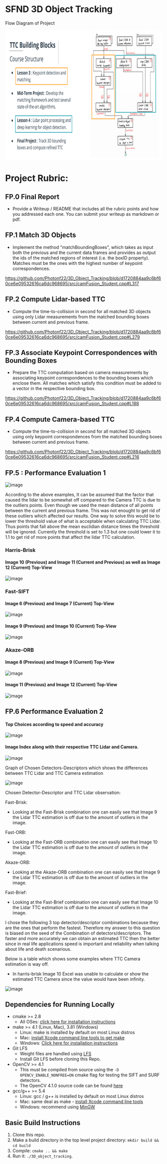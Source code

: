 # SFND 3D Object Tracking

Flow Diagram of Project

<img src="images/course_code_structure.png" width="779" height="414" />

# Project Rubric:

## FP.0 Final Report
- Provide a Writeup / README that includes all the rubric points and how you addressed each one. You can submit your writeup as markdown or pdf.

## FP.1 Match 3D Objects
- Implement the method "matchBoundingBoxes", which takes as input both the previous and the current data frames and provides as output the ids of the matched regions of interest (i.e. the boxID property). Matches must be the ones with the highest number of keypoint correspondences.

https://github.com/Photonf22/3D_Object_Tracking/blob/d1720884aa9c6bf60ce6e09532616ca6dc968695/src/camFusion_Student.cpp#L317

## FP.2 Compute Lidar-based TTC
- Compute the time-to-collision in second for all matched 3D objects using only Lidar measurements from the matched bounding boxes between current and previous frame.

https://github.com/Photonf22/3D_Object_Tracking/blob/d1720884aa9c6bf60ce6e09532616ca6dc968695/src/camFusion_Student.cpp#L279

## FP.3 Associate Keypoint Correspondences with Bounding Boxes
- Prepare the TTC computation based on camera measurements by associating keypoint correspondences to the bounding boxes which enclose them. All matches which satisfy this condition must be added to a vector in the respective bounding box.

https://github.com/Photonf22/3D_Object_Tracking/blob/d1720884aa9c6bf60ce6e09532616ca6dc968695/src/camFusion_Student.cpp#L188

## FP.4 Compute Camera-based TTC
- Compute the time-to-collision in second for all matched 3D objects using only keypoint correspondences from the matched bounding boxes between current and previous frame.

https://github.com/Photonf22/3D_Object_Tracking/blob/d1720884aa9c6bf60ce6e09532616ca6dc968695/src/camFusion_Student.cpp#L216

## FP.5 : Performance Evaluation 1

![image](https://user-images.githubusercontent.com/105236455/224571888-11a896b0-9b31-402c-8735-5974c2e0b22b.png)

According to the above examples, It can be assumed that the factor that caused the lidar to be somewhat off compared to the Camera TTC is due to the outliers points. Even though we used the mean distance of all points between the current and previous frame. This was not enought to get rid of these outliers which affected our results. One way to solve this would be to lower the threshold value of what is acceptable when calculating TTC Lidar. Thus points that fall above the mean euclidian distance times the threshold will be ignored. Currently the threshold is set to 1.3 but one could lower it to 1.1 to get rid of more points that affect the lidar TTC calculation.

###  Harris-Brisk

#### Image 10  (Previous) and Image 11 (Current and Previous) as well as Image 12 (Current) Top-View
![image](https://user-images.githubusercontent.com/105236455/224577921-ceb7360f-de1c-47d7-9c29-486f8ce5efcd.png)

### Fast-SIFT

#### Image 6  (Previous) and Image 7 (Current) Top-View
![image](https://user-images.githubusercontent.com/105236455/224577970-8df0d07b-a1cd-4394-95b7-e3f2e1295edd.png)

#### Image 9 (Previous) and Image 10 (Current) Top-View
![image](https://user-images.githubusercontent.com/105236455/224578023-2215982a-4149-40d2-bc9d-2368228a527c.png)

### Akaze-ORB
#### Image 8 (Previous) and Image 9 (Current) Top-View

![image](https://user-images.githubusercontent.com/105236455/224578219-26e0f934-4886-4f0f-918a-dc21777e50b0.png)

#### Image 11 (Previous) and Image 12 (Current) Top-View

![image](https://user-images.githubusercontent.com/105236455/224578202-7946303c-96a9-4d8c-bb64-4e2f28dcce9d.png)

## FP.6 Performance Evaluation 2

#### Top Choices according to speed and accuracy

![image](https://user-images.githubusercontent.com/105236455/224578309-7878a705-e177-4cbc-9b7c-14f282ab0cec.png)

#### Image Index along with their respective TTC Lidar and Camera.

![image](https://user-images.githubusercontent.com/105236455/224578324-f6681ecc-28ac-410f-a1ad-9edec1fddfc4.png)

Graph of Chosen Detectors-Descriptors which shows the differences between TTC Lidar and TTC Camera estimation

![image](https://user-images.githubusercontent.com/105236455/224578376-839ed9e5-fcc2-4f83-b214-22bb66db6315.png)

Chosen Detector-Descriptor and TTC Lidar observation:

Fast-Brisk:
- Looking at the Fast-Brisk combination one can easily see that Image 9 the Lidar TTC  estimation is off due to the amount of outliers in the image. 

Fast-ORB:
-  Looking at the Fast-ORB combination one can easily see that Image 10 the Lidar TTC  estimation is off due to the amount of outliers in the image. 

Akaze-ORB:
- Looking at the Akaze-ORB combination one can easily see that Image 9 the Lidar TTC  estimation is off due to the amount of outliers in the image. 

Fast-Brief:
-  Looking at the Fast-Brief combination one can easily see that Image 10 the Lidar TTC  estimation is off due to the amount of outliers in the image. 

I chose the following 3 top detector/descriptor combinations because they are the ones that perform the fastest. Therefore my answer to this question is biased on the seed of the Combination of detectors/descriptors. The faster and more accurately we can obtain an estimated TTC then the better since in real life applications speed is important and reliability when talking about life and death scenarious. 

Below is a table which shows some examples where TTC Camera estimation is way off.

- In harris-brisk Image 10 Excel was unable to calculate or show the estimated TTC Camera since the value would have been infinity. 

![image](https://user-images.githubusercontent.com/105236455/224578511-8d9e3cec-97e2-4e51-ae18-da6b05a0806c.png)

## Dependencies for Running Locally
* cmake >= 2.8
  * All OSes: [click here for installation instructions](https://cmake.org/install/)
* make >= 4.1 (Linux, Mac), 3.81 (Windows)
  * Linux: make is installed by default on most Linux distros
  * Mac: [install Xcode command line tools to get make](https://developer.apple.com/xcode/features/)
  * Windows: [Click here for installation instructions](http://gnuwin32.sourceforge.net/packages/make.htm)
* Git LFS
  * Weight files are handled using [LFS](https://git-lfs.github.com/)
  * Install Git LFS before cloning this Repo.
* OpenCV >= 4.1
  * This must be compiled from source using the `-D OPENCV_ENABLE_NONFREE=ON` cmake flag for testing the SIFT and SURF detectors.
  * The OpenCV 4.1.0 source code can be found [here](https://github.com/opencv/opencv/tree/4.1.0)
* gcc/g++ >= 5.4
  * Linux: gcc / g++ is installed by default on most Linux distros
  * Mac: same deal as make - [install Xcode command line tools](https://developer.apple.com/xcode/features/)
  * Windows: recommend using [MinGW](http://www.mingw.org/)

## Basic Build Instructions

1. Clone this repo.
2. Make a build directory in the top level project directory: `mkdir build && cd build`
3. Compile: `cmake .. && make`
4. Run it: `./3D_object_tracking`.

